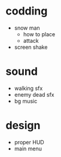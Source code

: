 # codding

- snow man
    - how to place
    - attack
- screen shake

# sound

- walking sfx
- enemy dead sfx
- bg music

# design

- proper HUD
- main menu
